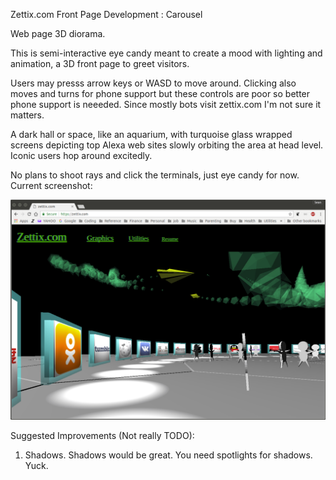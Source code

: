 Zettix.com Front Page Development : Carousel

Web page 3D diorama.

This is semi-interactive eye candy meant to create a mood with
lighting and animation, a 3D front page to greet visitors.

Users may presss arrow keys or WASD to move around.  Clicking also moves and
turns for phone support but these controls are poor so better phone support
is neeeded.  Since mostly bots visit zettix.com I'm not sure it matters.

A dark hall or space, like an aquarium, with turquoise glass wrapped
screens depicting top Alexa web sites slowly orbiting the area at
head level.  Iconic users hop around excitedly.

No plans to shoot rays and click the terminals, just eye candy for now. Current screenshot:

![Screenshot from 1/24/2016](https://github.com/zettix/frontpage-carousel/blob/master/scripts/assets/frontpage_carousel.png)

Suggested Improvements (Not really TODO):
1. Shadows.  Shadows would be great.  You need spotlights for shadows.  Yuck.
